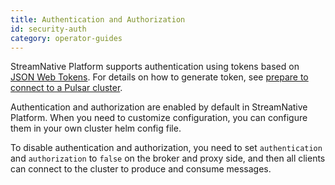 ```yaml
---
title: Authentication and Authorization
id: security-auth
category: operator-guides
---
```


StreamNative Platform supports authentication using tokens based on [JSON Web Tokens](https://jwt.io/introduction/). For details on how to generate token, see [prepare to connect to a Pulsar cluster](/user-guides/connect/connect-pulsar-cluster/connect-prepare.md).

Authentication and authorization are enabled by default in StreamNative Platform. When you need to customize configuration, you can configure them in your own cluster helm config file.

To disable authentication and authorization, you need to set `authentication` and `authorization` to `false` on the broker and proxy side, and then all clients can connect to the cluster to produce and consume messages.